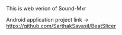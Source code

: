 This is web verion of Sound-Mxr

Android application project link ->
https://github.com/SarthakSavasil/BeatSlicer
